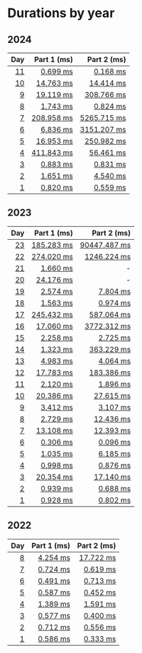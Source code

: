 # Durations by year

## 2024

|                                        Day |                         Part 1 (ms) |                          Part 2 (ms) |
| -----------------------------------------: | ----------------------------------: | -----------------------------------: |
| [11](https://adventofcode.com/2024/day/11) |  [0.699 ms](src/aoc/_2024/day11.py) |   [0.168 ms](src/aoc/_2024/day11.py) |
| [10](https://adventofcode.com/2024/day/10) | [14.763 ms](src/aoc/_2024/day10.py) |  [14.414 ms](src/aoc/_2024/day10.py) |
|   [9](https://adventofcode.com/2024/day/9) |  [19.119 ms](src/aoc/_2024/day9.py) |  [308.766 ms](src/aoc/_2024/day9.py) |
|   [8](https://adventofcode.com/2024/day/8) |   [1.743 ms](src/aoc/_2024/day8.py) |    [0.824 ms](src/aoc/_2024/day8.py) |
|   [7](https://adventofcode.com/2024/day/7) | [208.958 ms](src/aoc/_2024/day7.py) | [5265.715 ms](src/aoc/_2024/day7.py) |
|   [6](https://adventofcode.com/2024/day/6) |   [6.836 ms](src/aoc/_2024/day6.py) | [3151.207 ms](src/aoc/_2024/day6.py) |
|   [5](https://adventofcode.com/2024/day/5) |  [16.953 ms](src/aoc/_2024/day5.py) |  [250.982 ms](src/aoc/_2024/day5.py) |
|   [4](https://adventofcode.com/2024/day/4) | [411.843 ms](src/aoc/_2024/day4.py) |   [56.461 ms](src/aoc/_2024/day4.py) |
|   [3](https://adventofcode.com/2024/day/3) |   [0.883 ms](src/aoc/_2024/day3.py) |    [0.831 ms](src/aoc/_2024/day3.py) |
|   [2](https://adventofcode.com/2024/day/2) |   [1.651 ms](src/aoc/_2024/day2.py) |    [4.540 ms](src/aoc/_2024/day2.py) |
|   [1](https://adventofcode.com/2024/day/1) |   [0.820 ms](src/aoc/_2024/day1.py) |    [0.559 ms](src/aoc/_2024/day1.py) |

## 2023

|                                        Day |                          Part 1 (ms) |                            Part 2 (ms) |
| -----------------------------------------: | -----------------------------------: | -------------------------------------: |
| [23](https://adventofcode.com/2023/day/23) | [185.283 ms](src/aoc/_2023/day23.py) | [90447.487 ms](src/aoc/_2023/day23.py) |
| [22](https://adventofcode.com/2023/day/22) | [274.020 ms](src/aoc/_2023/day22.py) |  [1246.224 ms](src/aoc/_2023/day22.py) |
| [21](https://adventofcode.com/2023/day/21) |   [1.660 ms](src/aoc/_2023/day21.py) |                                      - |
| [20](https://adventofcode.com/2023/day/20) |  [24.176 ms](src/aoc/_2023/day20.py) |                                      - |
| [19](https://adventofcode.com/2023/day/19) |   [2.574 ms](src/aoc/_2023/day19.py) |     [7.804 ms](src/aoc/_2023/day19.py) |
| [18](https://adventofcode.com/2023/day/18) |   [1.563 ms](src/aoc/_2023/day18.py) |     [0.974 ms](src/aoc/_2023/day18.py) |
| [17](https://adventofcode.com/2023/day/17) | [245.432 ms](src/aoc/_2023/day17.py) |   [587.064 ms](src/aoc/_2023/day17.py) |
| [16](https://adventofcode.com/2023/day/16) |  [17.060 ms](src/aoc/_2023/day16.py) |  [3772.312 ms](src/aoc/_2023/day16.py) |
| [15](https://adventofcode.com/2023/day/15) |   [2.258 ms](src/aoc/_2023/day15.py) |     [2.725 ms](src/aoc/_2023/day15.py) |
| [14](https://adventofcode.com/2023/day/14) |   [1.323 ms](src/aoc/_2023/day14.py) |   [363.229 ms](src/aoc/_2023/day14.py) |
| [13](https://adventofcode.com/2023/day/13) |   [4.983 ms](src/aoc/_2023/day13.py) |     [4.064 ms](src/aoc/_2023/day13.py) |
| [12](https://adventofcode.com/2023/day/12) |  [17.783 ms](src/aoc/_2023/day12.py) |   [183.386 ms](src/aoc/_2023/day12.py) |
| [11](https://adventofcode.com/2023/day/11) |   [2.120 ms](src/aoc/_2023/day11.py) |     [1.896 ms](src/aoc/_2023/day11.py) |
| [10](https://adventofcode.com/2023/day/10) |  [20.386 ms](src/aoc/_2023/day10.py) |    [27.615 ms](src/aoc/_2023/day10.py) |
|   [9](https://adventofcode.com/2023/day/9) |    [3.412 ms](src/aoc/_2023/day9.py) |      [3.107 ms](src/aoc/_2023/day9.py) |
|   [8](https://adventofcode.com/2023/day/8) |    [2.729 ms](src/aoc/_2023/day8.py) |     [12.436 ms](src/aoc/_2023/day8.py) |
|   [7](https://adventofcode.com/2023/day/7) |   [13.108 ms](src/aoc/_2023/day7.py) |     [12.393 ms](src/aoc/_2023/day7.py) |
|   [6](https://adventofcode.com/2023/day/6) |    [0.306 ms](src/aoc/_2023/day6.py) |      [0.096 ms](src/aoc/_2023/day6.py) |
|   [5](https://adventofcode.com/2023/day/5) |    [1.035 ms](src/aoc/_2023/day5.py) |      [6.185 ms](src/aoc/_2023/day5.py) |
|   [4](https://adventofcode.com/2023/day/4) |    [0.998 ms](src/aoc/_2023/day4.py) |      [0.876 ms](src/aoc/_2023/day4.py) |
|   [3](https://adventofcode.com/2023/day/3) |   [20.354 ms](src/aoc/_2023/day3.py) |     [17.140 ms](src/aoc/_2023/day3.py) |
|   [2](https://adventofcode.com/2023/day/2) |    [0.939 ms](src/aoc/_2023/day2.py) |      [0.688 ms](src/aoc/_2023/day2.py) |
|   [1](https://adventofcode.com/2023/day/1) |    [0.928 ms](src/aoc/_2023/day1.py) |      [0.802 ms](src/aoc/_2023/day1.py) |

## 2022

|                                      Day |                       Part 1 (ms) |                        Part 2 (ms) |
| ---------------------------------------: | --------------------------------: | ---------------------------------: |
| [8](https://adventofcode.com/2022/day/8) | [4.254 ms](src/aoc/_2022/day8.py) | [17.722 ms](src/aoc/_2022/day8.py) |
| [7](https://adventofcode.com/2022/day/7) | [0.724 ms](src/aoc/_2022/day7.py) |  [0.619 ms](src/aoc/_2022/day7.py) |
| [6](https://adventofcode.com/2022/day/6) | [0.491 ms](src/aoc/_2022/day6.py) |  [0.713 ms](src/aoc/_2022/day6.py) |
| [5](https://adventofcode.com/2022/day/5) | [0.587 ms](src/aoc/_2022/day5.py) |  [0.452 ms](src/aoc/_2022/day5.py) |
| [4](https://adventofcode.com/2022/day/4) | [1.389 ms](src/aoc/_2022/day4.py) |  [1.591 ms](src/aoc/_2022/day4.py) |
| [3](https://adventofcode.com/2022/day/3) | [0.577 ms](src/aoc/_2022/day3.py) |  [0.400 ms](src/aoc/_2022/day3.py) |
| [2](https://adventofcode.com/2022/day/2) | [0.712 ms](src/aoc/_2022/day2.py) |  [0.556 ms](src/aoc/_2022/day2.py) |
| [1](https://adventofcode.com/2022/day/1) | [0.586 ms](src/aoc/_2022/day1.py) |  [0.333 ms](src/aoc/_2022/day1.py) |
